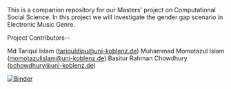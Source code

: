 This is a companion repository for our Masters' project on Computational Social Science. In this project we will investigate the gender gap scenario in Electronic Music Genre.

Project Contributors--

Md Tariqul Islam (tariquldipu@uni-koblenz.de)
Muhammad Momotazul Islam (momotazulislam@uni-koblenz.de)
Basitur Rahman Chowdhury (bchowdhury@uni-koblenz.de)



[![Binder](https://mybinder.org/badge_logo.svg)](https://mybinder.org/v2/gh/tariquldipu/CSS_GenderGap/master)
